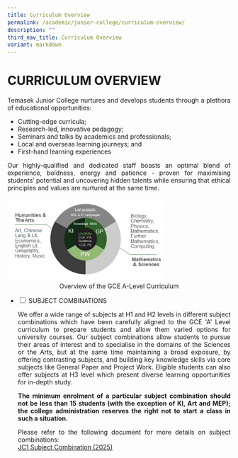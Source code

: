 ```yaml
---
title: Curriculum Overview
permalink: /academic/junior-college/curriculum-overview/
description: ""
third_nav_title: Curriculum Overview
variant: markdown
---
```

# CURRICULUM OVERVIEW

<p style="text-align: justify;">Temasek Junior College nurtures and develops students through a plethora of educational opportunities:</p>

*   Cutting-edge curricula;
*   Research-led, innovative pedagogy;
*   Seminars and talks by academics and professionals;
*   Local and overseas learning journeys; and
*   First-hand learning experiences

<p style="text-align: justify;">Our highly-qualified and dedicated staff boasts an optimal blend of experience, boldness, energy and patience - proven for maximising students’ potential and uncovering hidden talents while ensuring that ethical principles and values are nurtured at the same time.</p>

 <img src="/images/Academic/Curriculum%20Overview/Overview%20GCE%20A-Level%20Curriculum.jpg" style="width:70%">
 
<center> Overview of the GCE A-Level Curriculum</center>

<ul class="jekyllcodex_accordion">
  <li>
    <input type="checkbox" id="accordion1">
    <label for="accordion1">SUBJECT COMBINATIONS</label>
    <div>
			<p style="text-align: justify;">We offer a wide range of subjects at H1 and H2 levels in different subject combinations which have been carefully aligned to the GCE 'A' Level curriculum to prepare students and allow them varied options for university courses. Our subject combinations allow students to pursue their areas of interest and to specialise in the domains of the Sciences or the Arts, but at the same time maintaining a broad exposure, by offering contrasting subjects, and building key knowledge skills via core subjects like General Paper and Project Work. Eligible students can also offer subjects at H3 level which present diverse learning opportunities for in-depth study.</p>
			<p style="text-align: justify;"><b>The minimum enrolment of a particular subject combination should not be less than 15 students (with the exception of KI, Art and MEP); the college administration reserves the right not to start a class in such a situation.
</b></p>
			<p style="text-align: justify;">Please refer to the following document for more details on subject combinations:<br><a href="/files/Academic/jc1%20subject%20combination%202025.pdf" target="_blank">JC1 Subject Combination (2025)
</a></p>
    </div>
	</li> 
	</ul>